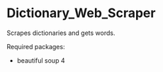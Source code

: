 # Dictionary_Web_Scraper
Scrapes dictionaries and gets words.

Required packages: 
* beautiful soup 4